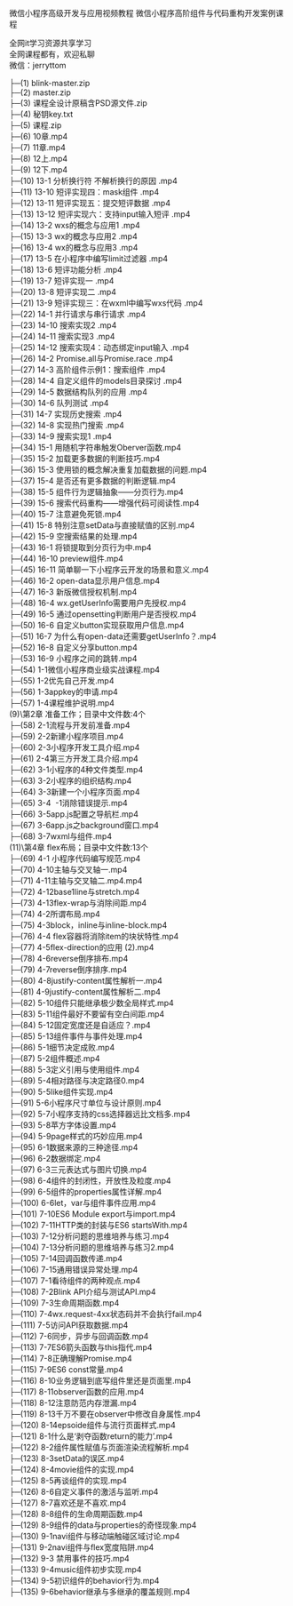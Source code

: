 微信小程序高级开发与应用视频教程 微信小程序高阶组件与代码重构开发案例课程

全网it学习资源共享学习<br>全网课程都有，欢迎私聊<br>微信：jerryttom<br>

├─(1) blink-master.zip<br> ├─(2) master.zip<br> ├─(3) 课程全设计原稿含PSD源文件.zip<br> ├─(4) 秘钥key.txt<br> ├─(5) 课程.zip<br> ├─(6) 10章.mp4<br> ├─(7) 11章.mp4<br> ├─(8) 12上.mp4<br> ├─(9) 12下.mp4<br> ├─(10) 13-1 分析换行符 不解析换行的原因 .mp4<br> ├─(11) 13-10 短评实现四：mask组件 .mp4<br> ├─(12) 13-11 短评实现五：提交短评数据 .mp4<br> ├─(13) 13-12 短评实现六：支持input输入短评 .mp4<br> ├─(14) 13-2 wxs的概念与应用1 .mp4<br> ├─(15) 13-3 wx的概念与应用2 .mp4<br> ├─(16) 13-4 wx的概念与应用3 .mp4<br> ├─(17) 13-5 在小程序中编写limit过滤器 .mp4<br> ├─(18) 13-6 短评功能分析 .mp4<br> ├─(19) 13-7 短评实现一 .mp4<br> ├─(20) 13-8 短评实现二 .mp4<br> ├─(21) 13-9 短评实现三：在wxml中编写wxs代码 .mp4<br> ├─(22) 14-1 并行请求与串行请求 .mp4<br> ├─(23) 14-10 搜索实现2 .mp4<br> ├─(24) 14-11 搜索实现3 .mp4<br> ├─(25) 14-12 搜索实现4：动态绑定input输入 .mp4<br> ├─(26) 14-2 Promise.all与Promise.race .mp4<br> ├─(27) 14-3 高阶组件示例1：搜索组件 .mp4<br> ├─(28) 14-4 自定义组件的models目录探讨 .mp4<br> ├─(29) 14-5 数据结构队列的应用 .mp4<br> ├─(30) 14-6 队列测试 .mp4<br> ├─(31) 14-7 实现历史搜索 .mp4<br> ├─(32) 14-8 实现热门搜索 .mp4<br> ├─(33) 14-9 搜索实现1 .mp4<br> ├─(34) 15-1 用随机字符串触发Oberver函数.mp4<br> ├─(35) 15-2 加载更多数据的判断技巧.mp4<br> ├─(36) 15-3 使用锁的概念解决重复加载数据的问题.mp4<br> ├─(37) 15-4 是否还有更多数据的判断逻辑.mp4<br> ├─(38) 15-5 组件行为逻辑抽象——分页行为.mp4<br> ├─(39) 15-6 搜索代码重构——增强代码可阅读性.mp4<br> ├─(40) 15-7 注意避免死锁.mp4<br> ├─(41) 15-8 特别注意setData与直接赋值的区别.mp4<br> ├─(42) 15-9 空搜索结果的处理.mp4<br> ├─(43) 16-1 将锁提取到分页行为中.mp4<br> ├─(44) 16-10 preview组件.mp4<br> ├─(45) 16-11 简单聊一下小程序云开发的场景和意义.mp4<br> ├─(46) 16-2 open-data显示用户信息.mp4<br> ├─(47) 16-3 新版微信授权机制.mp4<br> ├─(48) 16-4 wx.getUserInfo需要用户先授权.mp4<br> ├─(49) 16-5 通过opensetting判断用户是否授权.mp4<br> ├─(50) 16-6 自定义button实现获取用户信息.mp4<br> ├─(51) 16-7 为什么有open-data还需要getUserInfo？.mp4<br> ├─(52) 16-8 自定义分享button.mp4<br> ├─(53) 16-9 小程序之间的跳转.mp4<br> ├─(54) 1-1微信小程序商业级实战课程.mp4<br> ├─(55) 1-2优先自己开发.mp4<br> ├─(56) 1-3appkey的申请.mp4<br> ├─(57) 1-4课程维护说明.mp4<br> (9)\第2章 准备工作；目录中文件数:4个<br> ├─(58) 2-1流程与开发前准备.mp4<br> ├─(59) 2-2新建小程序项目.mp4<br> ├─(60) 2-3小程序开发工具介绍.mp4<br> ├─(61) 2-4第三方开发工具介绍.mp4<br> ├─(62) 3-1小程序的4种文件类型.mp4<br> ├─(63) 3-2小程序的组织结构.mp4<br> ├─(64) 3-3新建一个小程序页面.mp4<br> ├─(65) 3-4&nbsp;&nbsp;-1消除错误提示.mp4<br> ├─(66) 3-5app.js配置之导航栏.mp4<br> ├─(67) 3-6app.js之background窗口.mp4<br> ├─(68) 3-7wxml与组件.mp4<br> (11)\第4章 flex布局；目录中文件数:13个<br> ├─(69) 4-1 小程序代码编写规范.mp4<br> ├─(70) 4-10主轴与交叉轴一.mp4<br> ├─(71) 4-11主轴与交叉轴二.mp4.mp4<br> ├─(72) 4-12base1line与stretch.mp4<br> ├─(73) 4-13flex-wrap与消除间距.mp4<br> ├─(74) 4-2所谓布局.mp4<br> ├─(75) 4-3block，inline与inline-block.mp4<br> ├─(76) 4-4 flex容器将消除item的块状特性.mp4<br> ├─(77) 4-5flex-direction的应用 (2).mp4<br> ├─(78) 4-6reverse倒序排布.mp4<br> ├─(79) 4-7reverse倒序排序.mp4<br> ├─(80) 4-8justify-content属性解析一.mp4<br> ├─(81) 4-9justify-content属性解析二.mp4<br> ├─(82) 5-10组件只能继承极少数全局样式.mp4<br> ├─(83) 5-11组件最好不要留有空白间距.mp4<br> ├─(84) 5-12固定宽度还是自适应？.mp4<br> ├─(85) 5-13组件事件与事件处理.mp4<br> ├─(86) 5-1细节决定成败.mp4<br> ├─(87) 5-2组件概述.mp4<br> ├─(88) 5-3定义引用与使用组件.mp4<br> ├─(89) 5-4相对路径与决定路径0.mp4<br> ├─(90) 5-5like组件实现.mp4<br> ├─(91) 5-6小程序尺寸单位与设计原则.mp4<br> ├─(92) 5-7小程序支持的css选择器远比文档多.mp4<br> ├─(93) 5-8苹方字体设置.mp4<br> ├─(94) 5-9page样式的巧妙应用.mp4<br> ├─(95) 6-1数据来源的三种途径.mp4<br> ├─(96) 6-2数据绑定.mp4<br> ├─(97) 6-3三元表达式与图片切换.mp4<br> ├─(98) 6-4组件的封闭性，开放性及粒度.mp4<br> ├─(99) 6-5组件的properties属性详解.mp4<br> ├─(100) 6-6let，var与组件事件应用.mp4<br> ├─(101) 7-10ES6 Module export与import.mp4<br> ├─(102) 7-11HTTP类的封装与ES6 startsWith.mp4<br> ├─(103) 7-12分析问题的思维培养与练习.mp4<br> ├─(104) 7-13分析问题的思维培养与练习2.mp4<br> ├─(105) 7-14回调函数传递.mp4<br> ├─(106) 7-15通用错误异常处理.mp4<br> ├─(107) 7-1看待组件的两种观点.mp4<br> ├─(108) 7-2Blink API介绍与测试API.mp4<br> ├─(109) 7-3生命周期函数.mp4<br> ├─(110) 7-4wx.request-4xx状态码并不会执行fail.mp4<br> ├─(111) 7-5访问API获取数据.mp4<br> ├─(112) 7-6同步，异步与回调函数.mp4<br> ├─(113) 7-7ES6箭头函数与this指代.mp4<br> ├─(114) 7-8正确理解Promise.mp4<br> ├─(115) 7-9ES6 const常量.mp4<br> ├─(116) 8-10业务逻辑到底写组件里还是页面里.mp4<br> ├─(117) 8-11observer函数的应用.mp4<br> ├─(118) 8-12注意防范内存泄漏.mp4<br> ├─(119) 8-13千万不要在observer中修改自身属性.mp4<br> ├─(120) 8-14epsoide组件与流行页面样式.mp4<br> ├─(121) 8-1什么是‘剥夺函数return的能力’.mp4<br> ├─(122) 8-2组件属性赋值与页面渲染流程解析.mp4<br> ├─(123) 8-3setData的误区.mp4<br> ├─(124) 8-4movie组件的实现.mp4<br> ├─(125) 8-5再谈组件的实现.mp4<br> ├─(126) 8-6自定义事件的激活与监听.mp4<br> ├─(127) 8-7喜欢还是不喜欢.mp4<br> ├─(128) 8-8组件的生命周期函数.mp4<br> ├─(129) 8-9组件的data与properties的奇怪现象.mp4<br> ├─(130) 9-1navi组件与移动端触碰区域讨论.mp4<br> ├─(131) 9-2navi组件与flex宽度陷阱.mp4<br> ├─(132) 9-3 禁用事件的技巧.mp4<br> ├─(133) 9-4music组件初步实现.mp4<br> ├─(134) 9-5初识组件的behavior行为.mp4<br> ├─(135) 9-6behavior继承与多继承的覆盖规则.mp4